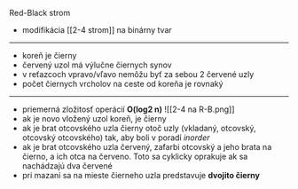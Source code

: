 Red-Black strom
- modifikácia [[2-4 strom]] na binárny tvar
***
- koreň je čierny
- červený uzol má výlučne čiernych synov
- v reťazcoch vpravo/vľavo nemôžu byť za sebou 2 červené uzly
- počet čiernych vrcholov na ceste od koreňa je rovnaký
***
- priemerná zložitosť operácií **O(log2 n)**
![[2-4 na R-B.png]]
- ak je novo vložený uzol koreň, je čierny
- ak je brat otcovského uzla čierny otoč uzly (vkladaný, otcovský, otcovský otcovského) tak, aby boli v poradí *inorder*
- ak je brat otcovského uzla červený, zafarbi otcovský a jeho brata na čierno, a ich otca na červeno. Toto sa cyklicky oprakuje ak sa nachádzajú dva červené
- pri mazaní sa na mieste čierneho uzla predstavuje **dvojito čierny**
